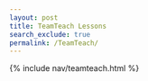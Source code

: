 ```yaml
---
layout: post
title: TeamTeach Lessons
search_exclude: true
permalink: /TeamTeach/
---
```


{% include nav/teamteach.html %}

